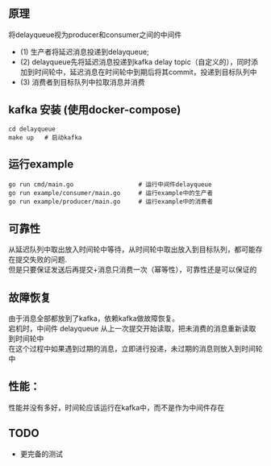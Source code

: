## 原理
将delayqueue视为producer和consumer之间的中间件
- (1) 生产者将延迟消息投递到delayqueue;
- (2) delayqueue先将延迟消息投递到kafka delay topic（自定义的），同时添加到时间轮中，延迟消息在时间轮中到期后将其commit，投递到目标队列中
- (3) 消费者到目标队列中拉取消息并消费


## kafka 安装 (使用docker-compose)
```shell
cd delayqueue
make up   # 启动kafka
```

## 运行example
```shell
go run cmd/main.go                  # 运行中间件delayqueue
go run example/consumer/main.go     # 运行example中的生产者
go run example/producer/main.go     # 运行example中的消费者
```


## 可靠性 
从延迟队列中取出放入时间轮中等待，从时间轮中取出放入到目标队列，都可能存在提交失败的问题.  
但是只要保证发送后再提交+消息只消费一次（幂等性），可靠性还是可以保证的

## 故障恢复
由于消息全部都放到了kafka，依赖kafka做故障恢复。  
宕机时，中间件 delayqueue 从上一次提交开始读取，把未消费的消息重新读取到时间轮中  
在这个过程中如果遇到过期的消息，立即进行投递，未过期的消息则放入到时间轮中


## 性能：
性能并没有多好，时间轮应该运行在kafka中，而不是作为中间件存在

## TODO
- 更完备的测试


